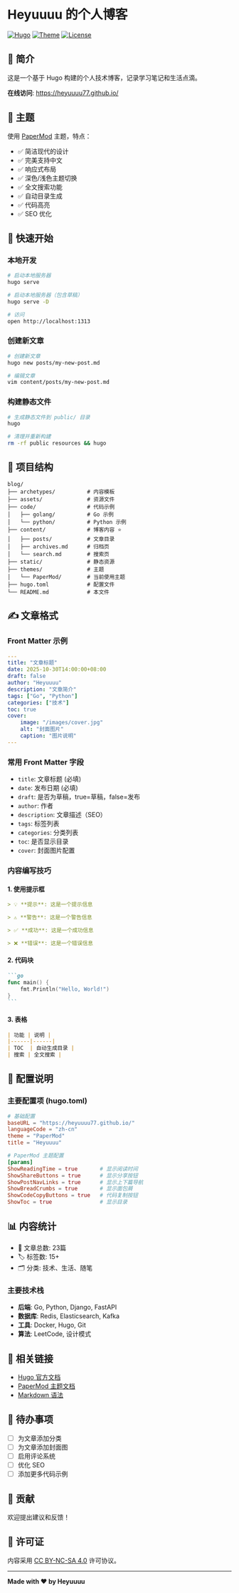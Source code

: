 # Heyuuuu 的个人博客

[![Hugo](https://img.shields.io/badge/Hugo-0.145-blue.svg)](https://gohugo.io)
[![Theme](https://img.shields.io/badge/Theme-PaperMod-green.svg)](https://github.com/adityatelange/hugo-PaperMod)
[![License](https://img.shields.io/badge/License-CC%20BY--NC--SA%204.0-red.svg)](https://creativecommons.org/licenses/by-nc-sa/4.0/)

## 📝 简介

这是一个基于 Hugo 构建的个人技术博客，记录学习笔记和生活点滴。

**在线访问**: https://heyuuuu77.github.io/

## 🎨 主题

使用 [PaperMod](https://github.com/adityatelange/hugo-PaperMod) 主题，特点：
- ✅ 简洁现代的设计
- ✅ 完美支持中文
- ✅ 响应式布局
- ✅ 深色/浅色主题切换
- ✅ 全文搜索功能
- ✅ 自动目录生成
- ✅ 代码高亮
- ✅ SEO 优化

## 🚀 快速开始

### 本地开发

```bash
# 启动本地服务器
hugo serve

# 启动本地服务器（包含草稿）
hugo serve -D

# 访问
open http://localhost:1313
```

### 创建新文章

```bash
# 创建新文章
hugo new posts/my-new-post.md

# 编辑文章
vim content/posts/my-new-post.md
```

### 构建静态文件

```bash
# 生成静态文件到 public/ 目录
hugo

# 清理并重新构建
rm -rf public resources && hugo
```

## 📁 项目结构

```
blog/
├── archetypes/          # 内容模板
├── assets/              # 资源文件
├── code/                # 代码示例
│   ├── golang/          # Go 示例
│   └── python/          # Python 示例
├── content/             # 博客内容 ⭐
│   ├── posts/           # 文章目录
│   ├── archives.md      # 归档页
│   └── search.md        # 搜索页
├── static/              # 静态资源
├── themes/              # 主题
│   └── PaperMod/        # 当前使用主题
├── hugo.toml            # 配置文件
└── README.md            # 本文件
```

## ✍️ 文章格式

### Front Matter 示例

```yaml
---
title: "文章标题"
date: 2025-10-30T14:00:00+08:00
draft: false
author: "Heyuuuu"
description: "文章简介"
tags: ["Go", "Python"]
categories: ["技术"]
toc: true
cover:
    image: "/images/cover.jpg"
    alt: "封面图片"
    caption: "图片说明"
---
```

### 常用 Front Matter 字段

- `title`: 文章标题 (必填)
- `date`: 发布日期 (必填)
- `draft`: 是否为草稿，true=草稿，false=发布
- `author`: 作者
- `description`: 文章描述（SEO）
- `tags`: 标签列表
- `categories`: 分类列表
- `toc`: 是否显示目录
- `cover`: 封面图片配置

### 内容编写技巧

#### 1. 使用提示框

```markdown
> 💡 **提示**: 这是一个提示信息

> ⚠️ **警告**: 这是一个警告信息

> ✅ **成功**: 这是一个成功信息

> ❌ **错误**: 这是一个错误信息
```

#### 2. 代码块

````markdown
```go
func main() {
    fmt.Println("Hello, World!")
}
```
````

#### 3. 表格

```markdown
| 功能 | 说明 |
|------|------|
| TOC  | 自动生成目录 |
| 搜索 | 全文搜索 |
```

## 🔧 配置说明

### 主要配置项 (hugo.toml)

```toml
# 基础配置
baseURL = "https://heyuuuu77.github.io/"
languageCode = "zh-cn"
theme = "PaperMod"
title = "Heyuuuu"

# PaperMod 主题配置
[params]
ShowReadingTime = true       # 显示阅读时间
ShowShareButtons = true      # 显示分享按钮
ShowPostNavLinks = true      # 显示上下篇导航
ShowBreadCrumbs = true       # 显示面包屑
ShowCodeCopyButtons = true   # 代码复制按钮
ShowToc = true               # 显示目录
```

## 📊 内容统计

- 📝 文章总数: 23篇
- 🏷️ 标签数: 15+
- 🗂️ 分类: 技术、生活、随笔

### 主要技术栈

- **后端**: Go, Python, Django, FastAPI
- **数据库**: Redis, Elasticsearch, Kafka
- **工具**: Docker, Hugo, Git
- **算法**: LeetCode, 设计模式

## 🔗 相关链接

- [Hugo 官方文档](https://gohugo.io/documentation/)
- [PaperMod 主题文档](https://github.com/adityatelange/hugo-PaperMod/wiki)
- [Markdown 语法](https://www.markdownguide.org/)

## 📝 待办事项

- [ ] 为文章添加分类
- [ ] 为文章添加封面图
- [ ] 启用评论系统
- [ ] 优化 SEO
- [ ] 添加更多代码示例

## 🤝 贡献

欢迎提出建议和反馈！

## 📄 许可证

内容采用 [CC BY-NC-SA 4.0](https://creativecommons.org/licenses/by-nc-sa/4.0/) 许可协议。

---

**Made with ❤️ by Heyuuuu**

